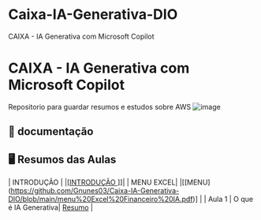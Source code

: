 # Caixa-IA-Generativa-DIO
CAIXA - IA Generativa com Microsoft Copilot
# CAIXA - IA Generativa com Microsoft Copilot
Repositorio para guardar resumos e estudos sobre AWS
![image](https://github.com/Gnunes03/Caixa-IA-Generativa-DIO/blob/main/ia-genera.jpg)

## 📑 documentação

  

## 🖥️ Resumos das Aulas


| INTRODUÇÃO | |[[INTRODUÇÃO ](https://github.com/Gnunes03/TesteGIT/blob/main/introducao%20financeiro%20com%20IA.pdf)]]|
|  MENU EXCEL| |[[MENU] (https://github.com/Gnunes03/Caixa-IA-Generativa-DIO/blob/main/menu%20Excel%20Financeiro%20IA.pdf)] |
| Aula 1 | O que é IA Generativa| [Resumo]() |
